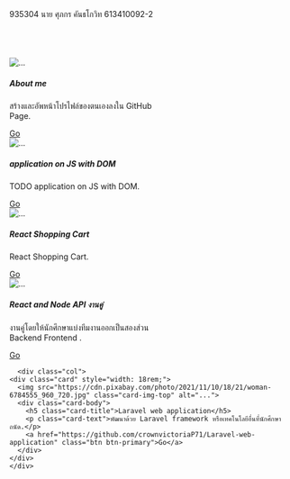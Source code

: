 <!DOCTYPE html>
<html lang="en">
<head>
    <meta charset="UTF-8">
    <meta http-equiv="X-UA-Compatible" content="IE=edge">
    <meta name="viewport" content="width=device-width, initial-scale=1.0">
    <title>Document</title>
    <!-- CSS only -->
<link href="https://cdn.jsdelivr.net/npm/bootstrap@5.1.3/dist/css/bootstrap.min.css" rel="stylesheet" integrity="sha384-1BmE4kWBq78iYhFldvKuhfTAU6auU8tT94WrHftjDbrCEXSU1oBoqyl2QvZ6jIW3" crossorigin="anonymous">
<!-- JavaScript Bundle with Popper -->
<script src="https://cdn.jsdelivr.net/npm/bootstrap@5.1.3/dist/js/bootstrap.bundle.min.js" integrity="sha384-ka7Sk0Gln4gmtz2MlQnikT1wXgYsOg+OMhuP+IlRH9sENBO0LRn5q+8nbTov4+1p" crossorigin="anonymous"></script>
</head>
<body>
  
  <nav class="navbar navbar-light bg-light">
    <div class="container-fluid">
      <span class="navbar-brand mb-0 h1">935304 นาย ศุภกร คันธโกวิท 613410092-2</span>
    </div>
  </nav>
<br><br><br><br>
<div class="container ">
<div class="row row-cols-1 row-cols-md-4 g-3">
  <div class="col">
<div class="card" style="width: 18rem;">
  <img src="https://cdn.pixabay.com/photo/2021/11/10/18/21/woman-6784555_960_720.jpg" class="card-img-top" alt="...">
  <div class="card-body">
    <h5 class="card-title">About me</h5>
    <p class="card-text">สร้างและอัพหน้าโปรไฟล์ของตนเองลงใน GitHub Page.</p>
    <a href="https://crownvictoriap71.github.io/aboutme.html" class="btn btn-primary">Go</a>
  </div>
</div>
</div>

  
<div class="col">
  <div class="card" style="width: 18rem;">
    <img src="https://cdn.pixabay.com/photo/2021/11/10/18/21/woman-6784555_960_720.jpg" class="card-img-top" alt="...">
    <div class="card-body">
      <h5 class="card-title">application on JS with DOM</h5>
      <p class="card-text">TODO application on JS with DOM.</p>
      <a href="#" class="btn btn-primary">Go</a>
    </div>
  </div>
  </div>


  <div class="col">
    <div class="card" style="width: 18rem;">
      <img src="https://cdn.pixabay.com/photo/2021/11/10/18/21/woman-6784555_960_720.jpg" class="card-img-top" alt="...">
      <div class="card-body">
        <h5 class="card-title">React Shopping Cart</h5>
        <p class="card-text">React Shopping Cart.</p>
        <a href="#" class="btn btn-primary">Go</a>
      </div>
    </div>
    </div>


  <div class="col">
    <div class="card" style="width: 18rem;">
      <img src="https://cdn.pixabay.com/photo/2021/11/10/18/21/woman-6784555_960_720.jpg" class="card-img-top" alt="...">
      <div class="card-body">
        <h5 class="card-title">React and Node API งานคู่</h5>
        <p class="card-text">งานคู่โดยให้นักศึกษาแบ่งทีมงานออกเป็นสองส่วน Backend Frontend .</p>
        <a href="#" class="btn btn-primary">Go</a>
      </div>
    </div>
    </div>
    
      <div class="col">
    <div class="card" style="width: 18rem;">
      <img src="https://cdn.pixabay.com/photo/2021/11/10/18/21/woman-6784555_960_720.jpg" class="card-img-top" alt="...">
      <div class="card-body">
        <h5 class="card-title">Laravel web application</h5>
        <p class="card-text">พัฒนาด้วย Laravel framework หรือเทคโนโลยีอื่นที่นักศึกษาถนัด.</p>
        <a href="https://github.com/crownvictoriaP71/Laravel-web-application" class="btn btn-primary">Go</a>
      </div>
    </div>
    </div>


</div></div>
  </body>
</html>
